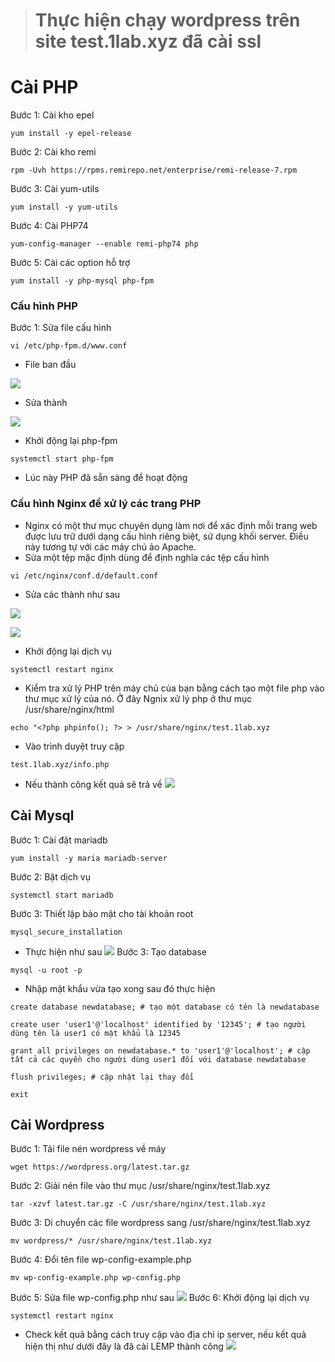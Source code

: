 > # Thực hiện chạy wordpress trên site test.1lab.xyz đã cài ssl
# Cài PHP
Bước 1: Cài kho epel
```
yum install -y epel-release
```
Bước 2: Cài kho remi
```
rpm -Uvh https://rpms.remirepo.net/enterprise/remi-release-7.rpm
```
Bước 3: Cài yum-utils
```
yum install -y yum-utils
```
Bước 4: Cài PHP74
```
yum-config-manager --enable remi-php74 php
```
Bước 5: Cài các option hỗ trợ
```
yum install -y php-mysql php-fpm
```
### Cấu hình PHP 
Bước 1: Sửa file cấu hình
```
vi /etc/php-fpm.d/www.conf
```
- File ban đầu 

![](https://imgur.com/3OlxDs9.png)
- Sửa thành

![](https://imgur.com/xCDJHhH.png)
- Khởi động lại php-fpm
```
systemctl start php-fpm
```
- Lúc này PHP đã sẵn sàng để hoạt động
### Cấu hình Nginx để xử lý các trang PHP
- Nginx có một thư mục chuyên dụng làm nơi để xác định mỗi trang web được lưu trữ dưới dạng cấu hình riêng biệt, sử dụng khối server. Điều này tương tự với các máy chủ ảo Apache.
- Sửa một tệp mặc định dùng để định nghĩa các tệp cấu hình
```
vi /etc/nginx/conf.d/default.conf
```
- Sửa các thành như sau

![](https://imgur.com/kUaQp76.png)

![](https://imgur.com/JnIrD7F.png)
- Khởi động lại dịch vụ
```
systemctl restart nginx
```
- Kiểm tra xử lý PHP trên máy chủ của bạn bằng cách tạo một file php vào thư mục xử lý của nó. Ở đây Ngnix xử lý php ở thư mục /usr/share/nginx/html
```
echo "<?php phpinfo(); ?> > /usr/share/nginx/test.1lab.xyz
```
- Vào trình duyệt truy cập 
```
test.1lab.xyz/info.php
```
- Nếu thành công kết quả sẽ trả về
![](https://imgur.com/uSGZPw7.png)
## Cài Mysql
Bước 1: Cài đặt mariadb
```
yum install -y maria mariadb-server
```
Bước 2: Bật dịch vụ
```
systemctl start mariadb
```
Bước 3: Thiết lập bảo mật cho tài khoản root
```
mysql_secure_installation
```
- Thực hiện như sau
![](https://imgur.com/uJwdyVw.png)
Bước 3: Tạo database 
```
mysql -u root -p
```
- Nhập mật khẩu vừa tạo xong sau đó thực hiện 
```
create database newdatabase; # tạo một database có tên là newdatabase
```
```
create user 'user1'@'localhost' identified by '12345'; # tạo người dùng tên là user1 có mật khẩu là 12345
```
```
grant all privileges on newdatabase.* to 'user1'@'localhost'; # cập tất cả các quyền cho người dùng user1 đối với database newdatabase
```
```
flush privileges; # cập nhật lại thay đổi
```
```
exit
```
## Cài Wordpress
Bước 1: Tải file nén wordpress về máy
```
wget https://wordpress.org/latest.tar.gz
```
Bước 2: Giải nén file vào thư mục /usr/share/nginx/test.1lab.xyz
```
tar -xzvf latest.tar.gz -C /usr/share/nginx/test.1lab.xyz
```
Bước 3: Di chuyển các file wordpress sang /usr/share/nginx/test.1lab.xyz
```
mv wordpress/* /usr/share/nginx/test.1lab.xyz
```
Bước 4: Đổi tên file wp-config-example.php
```
mv wp-config-example.php wp-config.php
```
Bước 5: Sửa file wp-config.php như sau
![](https://imgur.com/urO2J9v.png)
Bước 6: Khởi động lại dịch vụ
```
systemctl restart nginx
```
- Check kết quả bằng cách truy cập vào địa chỉ ip server, nếu kết quả hiện thị như dưới đây là đã cài LEMP thành công
![](https://imgur.com/NaOXAxO.png)